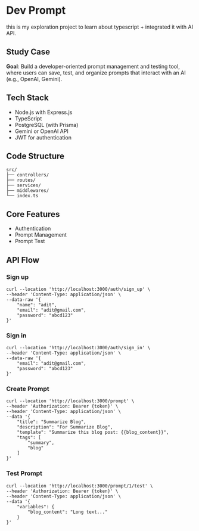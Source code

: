 # Dev Prompt

this is my exploration project to learn about typescript + integrated it with AI API.

## Study Case
**Goal**: Build a developer-oriented prompt management and testing tool, where users can save, test, and organize prompts that interact with an AI (e.g., OpenAI, Gemini).

## Tech Stack
- Node.js with Express.js
- TypeScript
- PostgreSQL (with Prisma)
- Gemini or OpenAI API
- JWT for authentication

## Code Structure
```
src/
├── controllers/
├── routes/
├── services/
├── middlewares/
└── index.ts
```

## Core Features
- Authentication
- Prompt Management
- Prompt Test

## API Flow
### Sign up
```
curl --location 'http://localhost:3000/auth/sign_up' \
--header 'Content-Type: application/json' \
--data-raw '{
    "name": "adit",
    "email": "adit@gmail.com",
    "password": "abcd123"
}'
```

### Sign in
```
curl --location 'http://localhost:3000/auth/sign_in' \
--header 'Content-Type: application/json' \
--data-raw '{
    "email": "adit@gmail.com",
    "password": "abcd123"
}'
```

### Create Prompt
```
curl --location 'http://localhost:3000/prompt' \
--header 'Authorization: Bearer {token}' \
--header 'Content-Type: application/json' \
--data '{
    "title": "Summarize Blog",
    "description": "For Summarize Blog",
    "template": "Summarize this blog post: {{blog_content}}",
    "tags": [
        "summary",
        "blog"
    ]
}'
```

### Test Prompt
```
curl --location 'http://localhost:3000/prompt/1/test' \
--header 'Authorization: Bearer {token}' \
--header 'Content-Type: application/json' \
--data '{
    "variables": {
        "blog_content": "Long text..."
    }
}'
```
